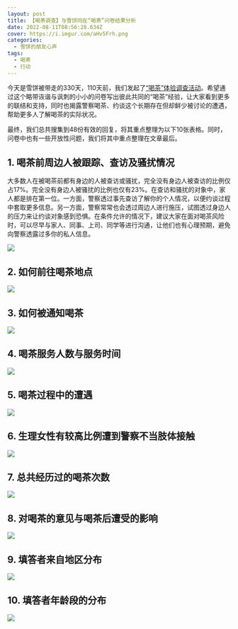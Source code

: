 ```yaml
---
layout: post
title: 【喝茶调查】与雪饼同在“喝茶”问卷结果分析
date: 2022-08-11T08:56:28.634Z
cover: https://i.imgur.com/aHv5Frh.png
categories:
  - 雪饼的朋友心声
tags:
  - 喝茶
  - 行动
---
```

今天是雪饼被带走的330天，110天前，我们发起了[“喝茶”体验调查活动](https://free-xueq-jianb.github.io/2022/04/27/hecha/)。希望通过这个略带诙谐与讽刺的小小的问卷写出彼此共同的“喝茶”经验，让大家看到更多的联结和支持，同时也揭露警察喝茶、约谈这个长期存在但却鲜少被讨论的遭遇，帮助更多人了解喝茶的实际状况。

最终，我们总共搜集到48份有效的回复，将其重点整理为以下10张表格。同时，问卷中也有一些开放性问题，我们将其中重点整理在文章最后。

## 1. 喝茶前周边人被跟踪、查访及骚扰情况

大多数人在被喝茶前都有身边的人被查访或骚扰，完全没有身边人被查访的比例仅占17%。完全没有身边人被骚扰的比例也仅有23%。在查访和骚扰的对象中，家人都是排在第一位。一方面，警察透过事先查访了解你的个人情况，以便约谈过程中套取更多信息。另一方面，警察常常也会透过周边人进行施压，试图透过身边人的压力来让约谈对象感到恐惧。在条件允许的情况下，建议大家在面对喝茶风险时，可以尽早与家人、同事、上司、同学等进行沟通，让他们也有心理预期，避免向警察透露过多你的私人信息。

![](https://i.imgur.com/3DzMLAe.png)

## 2. 如何前往喝茶地点

![](https://i.imgur.com/Rb78DKT.png)

## 3. 如何被通知喝茶

![](https://i.imgur.com/8TN1ifX.png)

## 4. 喝茶服务人数与服务时间

![](https://i.imgur.com/sBAnotI.png)

## 5. 喝茶过程中的遭遇

![](https://i.imgur.com/AB6tdqj.png)

## 6. 生理女性有较高比例遭到警察不当肢体接触

![](https://i.imgur.com/WQnUDip.png)

## 7. 总共经历过的喝茶次数

![](https://i.imgur.com/LmTtmLV.png)

## 8. 对喝茶的意见与喝茶后遭受的影响

![](https://i.imgur.com/UCxtIhl.png)

## 9. 填答者来自地区分布

![](https://i.imgur.com/oFGyxaP.png)

## 10. 填答者年龄段的分布

![](https://i.imgur.com/N9yejBe.png)
